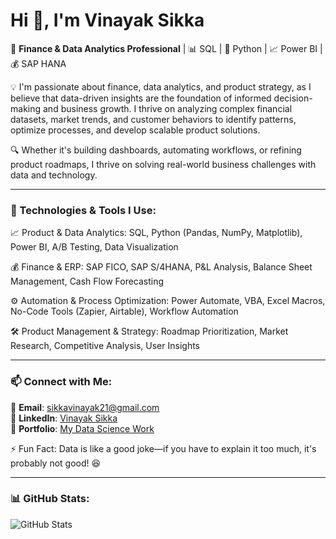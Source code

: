 # Hi 👋, I'm Vinayak Sikka  

🚀 **Finance & Data Analytics Professional** | 📊 SQL | 🐍 Python | 📈 Power BI | 💰 SAP HANA 

💡 I'm passionate about finance, data analytics, and product strategy, as I believe that data-driven insights are the foundation of informed decision-making and business growth. I thrive on analyzing complex financial datasets, market trends, and customer behaviors to identify patterns, optimize processes, and develop scalable product solutions.

🔍 Whether it's building dashboards, automating workflows, or refining product roadmaps, I thrive on solving real-world business challenges with data and technology. 

--- 

### 🔧 Technologies & Tools I Use:

📈 Product & Data Analytics: SQL, Python (Pandas, NumPy, Matplotlib), Power BI, A/B Testing, Data Visualization

💰 Finance & ERP: SAP FICO, SAP S/4HANA, P&L Analysis, Balance Sheet Management, Cash Flow Forecasting

⚙️ Automation & Process Optimization: Power Automate, VBA, Excel Macros, No-Code Tools (Zapier, Airtable), Workflow Automation

🛠 Product Management & Strategy: Roadmap Prioritization, Market Research, Competitive Analysis, User Insights

---

### 📫 Connect with Me:
📩 **Email**: [sikkavinayak21@gmail.com](mailto:sikkavinayak21@gmail.com)  
🔗 **LinkedIn**: [Vinayak Sikka](https://www.linkedin.com/in/vinayak-sikka)  
🔗 **Portfolio**: [My Data Science Work](https://www.datascienceportfol.io/SikkaVinayak)   

⚡ Fun Fact: Data is like a good joke—if you have to explain it too much, it's probably not good! 😆 

---

### 📊 GitHub Stats:
![GitHub Stats](https://github-readme-stats.vercel.app/api?username=sikkavinayak&show_icons=true&theme=radical)
